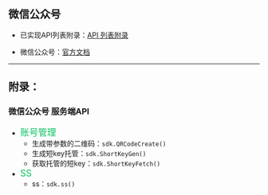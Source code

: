 ## 微信公众号

- 已实现API列表附录：[API 列表附录](https://github.com/go-pay/wechat-sdk/blob/main/doc/open.md#%E9%99%84%E5%BD%95)

- 微信公众号：[官方文档](https://developers.weixin.qq.com/doc/offiaccount/Getting_Started/Overview.html)

---

## 附录：

### 微信公众号 服务端API

* <font color='#07C160' size='4'>账号管理</font>
    * 生成带参数的二维码：`sdk.QRCodeCreate()`
    * 生成短key托管：`sdk.ShortKeyGen()`
    * 获取托管的短key：`sdk.ShortKeyFetch()`
* <font color='#07C160' size='4'>SS</font>
    * ss：`sdk.ss()`